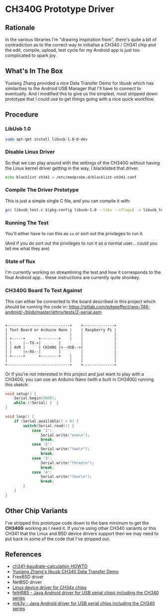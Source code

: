 # CH340G Prototype Driver

## Rationale

In the various libraries I'm "drawing inspiration from", there's quite a bit of
contradiction as to the correct way to initialise a CH340 / CH341 chip and the
edit, compile, upload, test cycle for my Android app is just too complicated to
spark joy.

## What's In The Box

Yuxiang Zhang provided a nice Data Transfer Demo for libusb which has
similarities to the Android USB Manager that I'll have to connect to
eventually. And I modified this to give us the simplest, most stripped down
prototype that I could use to get things going with a nice quick workflow.

## Procedure

### LibUsb 1.0

```bash
sudo apt-get install libusb-1.0-0-dev
```

### Disable Linux Driver

So that we can play around with the settings of the CH340G without having the
Linux kernel driver getting in the way, I blacklisted that driver.

```bash
echo blacklist ch341 > /etc/modprobe.d/blacklist-ch341.conf
```

### Compile The Driver Prototype

This is just a simple single C file, and you can compile it with:

```bash
gcc libusb_test.c $(pkg-config libusb-1.0 --libs --cflags) -o libusb_test
```

### Running The Test

You'll either have to run this as `su` or sort out the privileges to run it.

(And if you do sort out the privileges to run it as a normal user...
could you tell me what they are)

### State of flux

I'm currently working on streamlining the test and how it corresponds to the
final Android app... these instructions are currently quite shonkey.

### CH340G Board To Test Against

This can either be connected to the board described in this project which should
be running the code in:
https://gitlab.com/edgeeffect/gpo-746-android/-/blob/master/attiny/tests/2-serial.asm

```lang-none

+----------------------------+    +--------------+
| Test Board or Arduino Nano |    | Raspberry Pi |
|                            |    |              |
| +-----+      +--------+    |    |              |
| |     |--TX->|        |         |              |
| | AVR |      | CH340G |<--USB-->|              |
| |     |<-RX--|        |         |              |
| +-----+      +--------+    |    |              |
|                            |    |              |
+----------------------------+    +--------------+

```

Or if you're not interested in this project and just want to play with a CH340G,
you can use an Arduino Nano (with a built in CH340G) running this sketch:

```cpp
void setup() {
    Serial.begin(9600);
    while (!Serial) {  }
}

void loop() {
    if (Serial.available() > 0) {
        switch(Serial.read()) {
            case '1':
                Serial.write("one\n");
                break;
            case '2':
                Serial.write("two\n");
                break;
            case '3':
                Serial.write("three\n");
                break;
            case '4':
                Serial.write("four\n");
                break;
        }
    }
}
```

## Other Chip Variants

I've stripped this prototype code down to the bare minimum to get the
**CH340G** working as I need it. If you're using other CH340 variants or this
CH341 that the Linux and BSD device drivers support
then we may need to put back in some of the code that I've stripped out.

## References

* [ch341-baudrate-calculation HOWTO](https://github.com/nospam2000/ch341-baudrate-calculation)
* [Yuxiang Zhang's libusb CH340 Data Transfer Demo](https://gist.github.com/z4yx/8d9ecad151dad351fbbb)
* FreeBSD driver
* NetBSD driver
* [Linux device driver for CH34x chips](https://github.com/lizard43/CH340G/blob/master/ch340g/ch34x.c)
* [felHR85 - Java Android driver for USB serial chips including the CH340 series](https://github.com/felHR85/UsbSerial/blob/7fff8b6d5ca19590dcb05c3f977970e8cce103b7/usbserial/src/main/java/com/felhr/usbserial/CH34xSerialDevice.java)
* [mik3y - Java Android driver for USB serial chips including the CH340 series](https://github.com/mik3y/usb-serial-for-android/blob/master/usbSerialForAndroid/src/main/java/com/hoho/android/usbserial/driver/Ch34xSerialDriver.java)
